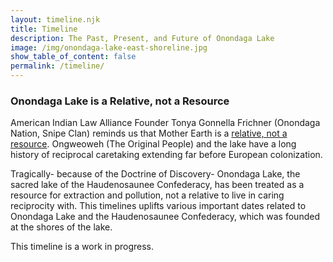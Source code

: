 ```yaml
---
layout: timeline.njk
title: Timeline
description: The Past, Present, and Future of Onondaga Lake
image: /img/onondaga-lake-east-shoreline.jpg
show_table_of_content: false
permalink: /timeline/
---
```

### Onondaga Lake is a Relative, not a Resource

American Indian Law Alliance Founder Tonya Gonnella Frichner (Onondaga Nation, Snipe Clan) reminds us that Mother Earth is a [relative, not a resource](https://ictnews.org/archive/tonya-gonnella-frichner-mother-earth-is-a-relative-not-a-resource). Ongweoweh (The Original People) and the lake have a long history of reciprocal caretaking extending far before European colonization. 

Tragically- because of the Doctrine of Discovery- Onondaga Lake, the sacred lake of the Haudenosaunee Confederacy, has been treated as a resource for extraction and pollution, not a relative to live in caring reciprocity with. This timelines uplifts various important dates related to Onondaga Lake and the Haudenosaunee Confederacy, which was founded at the shores of the lake. 

This timeline is a work in progress.
